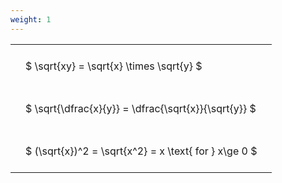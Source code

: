 ```yaml
---
weight: 1
---
```


<style type="text/css">
#T_d493b th.col_heading {
  text-align: left;
  font-size: 1em;
}
#T_d493b td {
  text-align: left;
  font-size: 1em;
  padding: 1.5em;
}
</style>
<table id="T_d493b">
  <thead>
  </thead>
  <tbody>
    <tr>
      <td id="T_d493b_row0_col0" class="data row0 col0" >$ \sqrt{xy} = \sqrt{x} \times \sqrt{y} $</td>
    </tr>
    <tr>
      <td id="T_d493b_row1_col0" class="data row1 col0" >$ \sqrt{\dfrac{x}{y}} = \dfrac{\sqrt{x}}{\sqrt{y}} $</td>
    </tr>
    <tr>
      <td id="T_d493b_row2_col0" class="data row2 col0" >$ (\sqrt{x})^2 = \sqrt{x^2} = x \text{ for } x\ge 0 $</td>
    </tr>
  </tbody>
</table>
